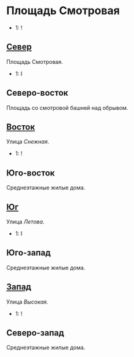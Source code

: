 # Площадь Смотровая

* 1:    !

## [Север](./590045.md)

Площадь Смотровая.

* 1:    I

## Северо-восток

Площадь со смотровой башней над обрывом.

## [Восток](./595050.md)

Улица *Снежная*.

* 1:    !

## Юго-восток

Среднеэтажные жилые дома.

## [Юг](./590070.md)

Улица *Летова*.

* 1:    I

## Юго-запад

Среднеэтажные жилые дома.

## [Запад](./585050.md)

Улица *Высокая*.

* 1:    !

## Северо-запад

Среднеэтажные жилые дома.
